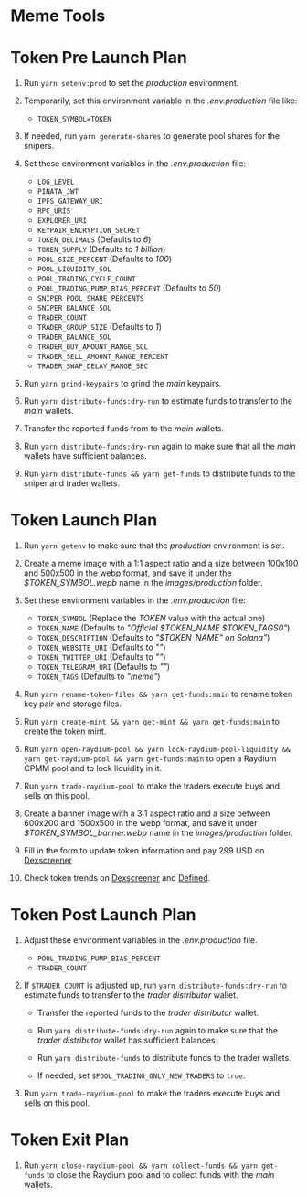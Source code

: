 # Meme Tools

# Token Pre Launch Plan

1. Run `yarn setenv:prod` to set the _production_ environment.

2. Temporarily, set this environment variable in the _.env.production_ file like:

    - `TOKEN_SYMBOL=TOKEN`

3. If needed, run `yarn generate-shares` to generate pool shares for the snipers.

4. Set these environment variables in the _.env.production_ file:

    - `LOG_LEVEL`
    - `PINATA_JWT`
    - `IPFS_GATEWAY_URI`
    - `RPC_URIS`
    - `EXPLORER_URI`
    - `KEYPAIR_ENCRYPTION_SECRET`
    - `TOKEN_DECIMALS` (Defaults to _6_)
    - `TOKEN_SUPPLY` (Defaults to _1 billion_)
    - `POOL_SIZE_PERCENT` (Defaults to _100_)
    - `POOL_LIQUIDITY_SOL`
    - `POOL_TRADING_CYCLE_COUNT`
    - `POOL_TRADING_PUMP_BIAS_PERCENT` (Defaults to _50_)
    - `SNIPER_POOL_SHARE_PERCENTS`
    - `SNIPER_BALANCE_SOL`
    - `TRADER_COUNT`
    - `TRADER_GROUP_SIZE` (Defaults to _1_)
    - `TRADER_BALANCE_SOL`
    - `TRADER_BUY_AMOUNT_RANGE_SOL`
    - `TRADER_SELL_AMOUNT_RANGE_PERCENT`
    - `TRADER_SWAP_DELAY_RANGE_SEC`

5. Run `yarn grind-keypairs` to grind the _main_ keypairs.

6. Run `yarn distribute-funds:dry-run` to estimate funds to transfer to the _main_ wallets.

7. Transfer the reported funds from to the _main_ wallets.

8. Run `yarn distribute-funds:dry-run` again to make sure that all the _main_ wallets have sufficient balances.

9. Run `yarn distribute-funds && yarn get-funds` to distribute funds to the sniper and trader wallets.

# Token Launch Plan

1. Run `yarn getenv` to make sure that the _production_ environment is set.

2. Create a meme image with a 1:1 aspect ratio and a size between 100x100 and 500x500 in the webp format, and save it under the _$TOKEN_SYMBOL.wepb_ name in the _images/production_ folder.

3. Set these environment variables in the _.env.production_ file:

    - `TOKEN_SYMBOL` (Replace the _TOKEN_ value with the actual one)
    - `TOKEN_NAME` (Defaults to _"Official $TOKEN_NAME $TOKEN_TAGS0"_)
    - `TOKEN_DESCRIPTION` (Defaults to _"$TOKEN_NAME" on Solana"_)
    - `TOKEN_WEBSITE_URI` (Defaults to _""_)
    - `TOKEN_TWITTER_URI` (Defaults to _""_)
    - `TOKEN_TELEGRAM_URI` (Defaults to _""_)
    - `TOKEN_TAGS` (Defaults to _"meme"_)

4. Run `yarn rename-token-files && yarn get-funds:main` to rename token key pair and storage files.

5. Run `yarn create-mint && yarn get-mint && yarn get-funds:main` to create the token mint.

6. Run `yarn open-raydium-pool && yarn lock-raydium-pool-liquidity && yarn get-raydium-pool && yarn get-funds:main` to open a Raydium CPMM pool and to lock liquidity in it.

7. Run `yarn trade-raydium-pool` to make the traders execute buys and sells on this pool.

8. Create a banner image with a 3:1 aspect ratio and a size between 600x200 and 1500x500 in the webp format, and save it under _$TOKEN_SYMBOL_banner.webp_ name in the _images/production_ folder.

9. Fill in the form to update token information and pay 299 USD on [Dexscreener](https://marketplace.dexscreener.com/product/token-info/order)

10. Check token trends on [Dexscreener](https://dexscreener.com/6h?rankBy=trendingScoreH6&order=desc&chainIds=solana) and [Defined](https://www.defined.fi/tokens/discover?network=sol&createdAt=hour12&rankingBy=volume&rankingDirection=DESC).

# Token Post Launch Plan

1. Adjust these environment variables in the _.env.production_ file.

    - `POOL_TRADING_PUMP_BIAS_PERCENT`
    - `TRADER_COUNT`

2. If `$TRADER_COUNT` is adjusted up, run `yarn distribute-funds:dry-run` to estimate funds to transfer to the _trader distributor_ wallet.

    - Transfer the reported funds to the _trader distributor_ wallet.

    - Run `yarn distribute-funds:dry-run` again to make sure that the _trader distributor_ wallet has sufficient balances.

    - Run `yarn distribute-funds` to distribute funds to the trader wallets.

    - If needed, set `$POOL_TRADING_ONLY_NEW_TRADERS` to `true`.

3. Run `yarn trade-raydium-pool` to make the traders execute buys and sells on this pool.

# Token Exit Plan

1. Run `yarn close-raydium-pool && yarn collect-funds && yarn get-funds` to close the Raydium pool and to collect funds with the _main_ wallets.
